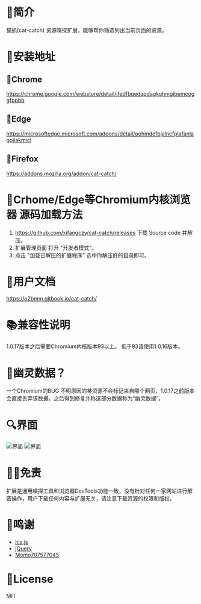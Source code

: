 # 📑简介
猫抓(cat-catch) 资源嗅探扩展，能够帮你筛选列出当前页面的资源。

# 📖安装地址
## 🐴Chrome
https://chrome.google.com/webstore/detail/jfedfbgedapdagkghmgibemcoggfppbb
## 🦄Edge
https://microsoftedge.microsoft.com/addons/detail/oohmdefbjalncfplafanlagojlakmjci
## 🦊Firefox
https://addons.mozilla.org/addon/cat-catch/

# 📘Crhome/Edge等Chromium内核浏览器 源码加载方法
1. https://github.com/xifangczy/cat-catch/releases 下载 Source code 并解压。
2. 扩展管理页面 打开 "开发者模式"。
3. 点击 "加载已解压的扩展程序" 选中你解压好的目录即可。

# 📒用户文档
https://o2bmm.gitbook.io/cat-catch/

# 📚兼容性说明
1.0.17版本之后需要Chromium内核版本93以上。
低于93请使用1.0.16版本。

# 👻幽灵数据？
一个Chromium的BUG 不明原因的某资源不会标记来自哪个网页，1.0.17之前版本会直接丢弃该数据。之后得到修复并称这部分数据称为“幽灵数据”。

# 🔍界面
![界面](https://raw.githubusercontent.com/xifangczy/cat-catch/master/README/a.png)
![界面](https://raw.githubusercontent.com/xifangczy/cat-catch/master/README/b.png)

# 🤚🏻免责
扩展是通用嗅探工具和浏览器DevTools功能一致，没有针对任何一家网站进行解密操作，用户下载任何内容与扩展无关，请注意下载资源的权限和版权。

# 💖鸣谢
- [hls.js](https://github.com/video-dev/hls.js)
- [jQuery](https://github.com/jquery/jquery)
- [Momo707577045](https://github.com/Momo707577045)

# 📜License
MIT
